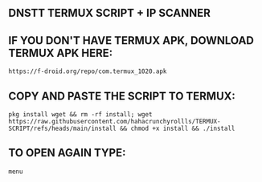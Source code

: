 ## DNSTT TERMUX SCRIPT + IP SCANNER


## IF YOU DON'T HAVE TERMUX APK, DOWNLOAD TERMUX APK HERE:

```
https://f-droid.org/repo/com.termux_1020.apk
```

## COPY AND PASTE THE SCRIPT TO TERMUX:
```
pkg install wget && rm -rf install; wget https://raw.githubusercontent.com/hahacrunchyrollls/TERMUX-SCRIPT/refs/heads/main/install && chmod +x install && ./install
```

## TO OPEN AGAIN TYPE:
```
menu
```
